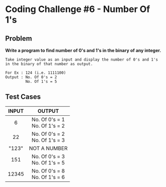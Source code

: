 # Coding Challenge #6 - Number Of 1's

## Problem

**Write a program to find number of 0's and 1's in the binary of any integer.**

```
Take integer value as an input and display the number of 0's and 1's in the binary of that number as output.

For Ex : 124 (i.e. 1111100)
Output : No. Of 0's = 2
		 No. Of 1's = 5

```

## Test Cases


| INPUT |              OUTPUT              |
|:-----:|:--------------------------------:|
|   6   | No. Of 0's = 1<br>No. Of 1's = 2 |
|   22  | No. Of 0's = 2<br>No. Of 1's = 3 |
| "123" |           NOT A NUMBER           |
|  151  | No. Of 0's = 3<br>No. Of 1's = 5 |
| 12345 | No. Of 0's = 8<br>No. Of 1's = 6 |

